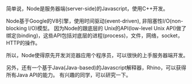 简单说，Node是服务器端(server-side)的Javascript，使用C++开发。

Node基于Google的V8引擎，使用时间驱动(event-driven), 非阻塞性I/O(non-blocking I/O)模型。
因为Node的跟底层的 Unix的API(low-level Unix API)做了绑定(binding)，这些API包括对底层的进程(process)，文件，网络，socket，HTTP的操作。

所以，Node使得原先开发浏览器应用个程序员，可以很快的上手服务器端开发。

另外，还有一个基于Java(Java-based)的Javascript解释器，Rhino，可以获得所有Java API的能力。
有兴趣的同学，可以研究一下。
